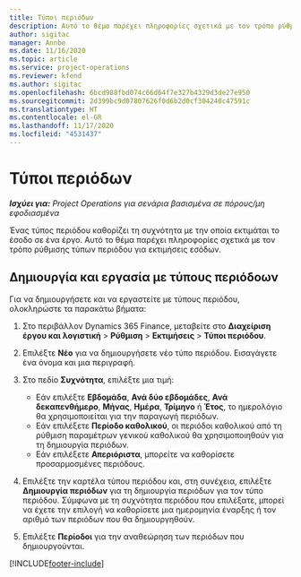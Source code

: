 ```yaml
---
title: Τύποι περιόδων
description: Αυτό το θέμα παρέχει πληροφορίες σχετικά με τον τρόπο ρύθμισης τύπων περιόδου για εκτιμήσεις εσόδων.
author: sigitac
manager: Annbe
ms.date: 11/16/2020
ms.topic: article
ms.service: project-operations
ms.reviewer: kfend
ms.author: sigitac
ms.openlocfilehash: 6bcd988fbd074c66d64f7e327b4329d3de27e950
ms.sourcegitcommit: 2d399bc9d07807626f0d6b2d0cf304240c47591c
ms.translationtype: HT
ms.contentlocale: el-GR
ms.lasthandoff: 11/17/2020
ms.locfileid: "4531437"
---
```

# <a name="period-types"></a>Τύποι περιόδων

_**Ισχύει για:** Project Operations για σενάρια βασισμένα σε πόρους/μη εφοδιασμένα_

Ένας τύπος περιόδου καθορίζει τη συχνότητα με την οποία εκτιμάται το έσοδο σε ένα έργο. Αυτό το θέμα παρέχει πληροφορίες σχετικά με τον τρόπο ρύθμισης τύπων περιόδου για εκτιμήσεις εσόδων. 

## <a name="create-and-work-with-period-types"></a>Δημιουργία και εργασία με τύπους περιόδοων
Για να δημιουργήσετε και να εργαστείτε με τύπους περιόδου, ολοκληρώστε τα παρακάτω βήματα:

1. Στο περιβάλλον Dynamics 365 Finance, μεταβείτε στο **Διαχείριση έργου και λογιστική** > **Ρύθμιση** > **Εκτιμήσεις** > **Τύποι περιόδου**.
2. Επιλέξτε **Νέο** για να δημιουργήσετε νέο τύπο περιόδου. Εισαγάγετε ένα όνομα και μια περιγραφή.
3. Στο πεδίο **Συχνότητα**, επιλέξτε μια τιμή:

    - Εάν επιλέξτε **Εβδομάδα**, **Ανά δύο εβδομάδες**, **Ανά δεκαπενθήμερο**, **Μήνας**, **Ημέρα**, **Τρίμηνο** ή **Έτος**, το ημερολόγιο θα χρησιμοποιείται για την παραγωγή περιόδων. 
    - Εάν επιλέξετε **Περίοδο καθολικού**, οι περιόδοι καθολικού από τη ρύθμιση παραμέτρων γενικού καθολικού θα χρησιμοποιηθούν για τη δημιουργία περιόδων.
    - Εάν επιλέξετε **Απεριόριστα**, μπορείτε να καθορίσετε προσαρμοσμένες περιόδους.
4. Επιλέξτε την καρτέλα τύπου περιόδου και, στη συνέχεια, επιλέξτε **Δημιουργία περιόδων** για τη δημιουργία περιόδων για τον τύπο περιόδου. Σύμφωνα με τη συχνότητα περιόδου που επιλέξατε, μπορεί να έχετε την επιλογή να καθορίσετε μια ημερομηνία έναρξης ή τον αριθμό των περιόδων που θα δημιουργηθούν.
5. Επιλέξτε **Περίοδοι** για την αναθεώρηση των περιόδων που δημιουργούνται.



[!INCLUDE[footer-include](../includes/footer-banner.md)]